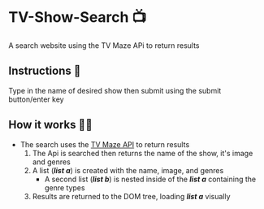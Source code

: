 # TV-Show-Search 📺

 A search website using the TV Maze APi to return results  

## Instructions 📖

Type in the name of desired show then submit using the submit button/enter key  

## How it works 🐱‍👓

- The search uses the [TV Maze API](https://www.tvmaze.com) to return results  
  1. The Api is searched then returns the name of the show, it's image and genres
  2. A list (***list a***) is created with the name, image, and genres  
      - A second list (***list b***) is nested inside of the ***list a*** containing the genre types
  3. Results are returned to the DOM tree, loading ***list a*** visually
